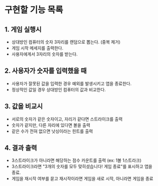 # 구현할 기능 목록

## 1. 게임 실행시

-   상대방인 컴퓨터의 숫자 3자리를 랜덤으로 뽑는다. (중복 제거)
-   게임 시작 메세지를 출력한다.
-   사용자에게서 3자리의 숫자를 받는다.

## 2. 사용자가 숫자를 입력했을 때

-   사용자가 잘못된 값을 입력한 경우 예외를 발생시키고 앱을 종료한다.
-   정상적인 값일 경우 상대방인 컴퓨터의 값과 비교한다.

## 3. 값을 비교시

-   서로의 숫자가 같은 숫자이고, 자리가 같다면 스트라이크를 출력
-   숫자가 같지만, 다른 자리에 있다면 볼을 출력
-   같은 수가 전혀 없으면 낫싱이라는 힌트를 출력

## 4. 결과 출력

-   3스트라이크가 아니라면 해당하는 점수 카운트를 출력 (ex: 1볼 1스트라크)
-   3스트라이크라면 "3개의 숫자를 모두 맞히셨습니다! 게임 종료"를 표시하고 앱을 종료.
-   게임을 재시작 여부를 묻고 재시작이라면 게임을 새로 시작, 아니라면 게임을 종료
